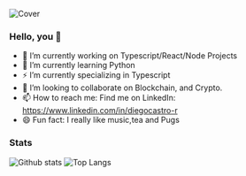 ![Cover](https://i.ibb.co/tcNcN3B/Linked-In-Banner.png)
### Hello, you 👋
- 🔭 I’m currently working on Typescript/React/Node Projects
- 🌱 I’m currently learning Python
- ⚡ I’m currently specializing in Typescript
- 👯 I’m looking to collaborate on Blockchain, and Crypto.
- 📫 How to reach me: Find me on LinkedIn: https://www.linkedin.com/in/diegocastro-r
- 😄 Fun fact: I really like music,tea and Pugs

### Stats

![Github stats](https://github-readme-stats.vercel.app/api?username=diegocastro-r&show_icons=true&theme=dark)
![Top Langs](https://github-readme-stats.vercel.app/api/top-langs/?username=diegocastro-r&layout=compact&theme=dark&repo=nativemarket)
